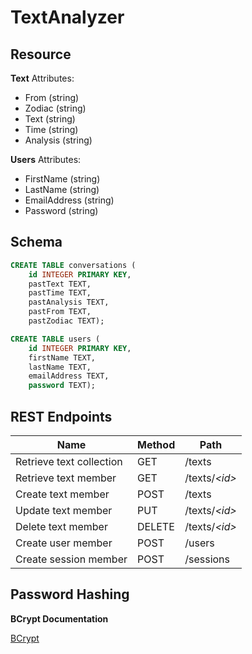 # TextAnalyzer

## Resource

**Text**
Attributes:
- From (string)
- Zodiac (string)
- Text (string)
- Time (string)
- Analysis (string)

**Users**
Attributes:
- FirstName (string)
- LastName (string)
- EmailAddress (string)
- Password (string)

## Schema

``` sql 
CREATE TABLE conversations (
    id INTEGER PRIMARY KEY,
    pastText TEXT, 
    pastTime TEXT, 
    pastAnalysis TEXT, 
    pastFrom TEXT, 
    pastZodiac TEXT);

CREATE TABLE users (
    id INTEGER PRIMARY KEY,
    firstName TEXT,
    lastName TEXT,
    emailAddress TEXT,
    password TEXT);
```

## REST Endpoints

Name                           | Method | Path
-------------------------------|--------|----------------
Retrieve text collection       | GET    | /texts
Retrieve text member           | GET    | /texts/*\<id\>*
Create text member             | POST   | /texts
Update text member             | PUT    | /texts/*\<id\>*
Delete text member             | DELETE | /texts/*\<id\>*
Create user member             | POST   | /users
Create session member          | POST   | /sessions

## Password Hashing

**BCrypt Documentation**

[BCrypt](https://passlib.readthedocs.io/en/stable/lib/passlib.hash.bcrypt.html)
